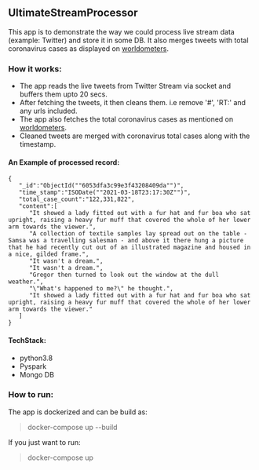 ## UltimateStreamProcessor

This app is to demonstrate the way we could process live stream data (example: Twitter) and store it in some DB.
It also merges tweets with total coronavirus cases as displayed on [worldometers](https://www.worldometers.info/coronavirus/).

### How it works:
- The app reads the live tweets from Twitter Stream via socket and buffers them upto 20 secs.
- After fetching the tweets, it then cleans them. i.e remove '#', 'RT:' and any urls included.
- The app also fetches the total coronavirus cases as mentioned on [worldometers](https://www.worldometers.info/coronavirus/).
- Cleaned tweets are merged with coronavirus total cases along with the timestamp.

#### An Example of processed record:
~~~
{
   "_id":"ObjectId(""6053dfa3c99e3f43208409da"")",
   "time_stamp":"ISODate(""2021-03-18T23:17:30Z"")",
   "total_case_count":"122,331,822",
   "content":[
      "It showed a lady fitted out with a fur hat and fur boa who sat upright, raising a heavy fur muff that covered the whole of her lower arm towards the viewer.",
      "A collection of textile samples lay spread out on the table - Samsa was a travelling salesman - and above it there hung a picture that he had recently cut out of an illustrated magazine and housed in a nice, gilded frame.",
      "It wasn't a dream.",
      "It wasn't a dream.",
      "Gregor then turned to look out the window at the dull weather.",
      "\"What's happened to me?\" he thought.",
      "It showed a lady fitted out with a fur hat and fur boa who sat upright, raising a heavy fur muff that covered the whole of her lower arm towards the viewer."
   ]
}
~~~

#### TechStack:
 - python3.8
 - Pyspark
 - Mongo DB
 
### How to run:
The app is dockerized and can be build as:
> docker-compose up --build

If you just want to run:
> docker-compose up
